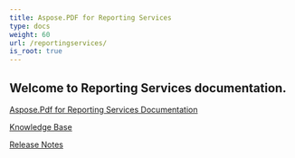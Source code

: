 ```yaml
---
title: Aspose.PDF for Reporting Services
type: docs
weight: 60
url: /reportingservices/
is_root: true
---
```


## Welcome to Reporting Services documentation.

[Aspose.Pdf for Reporting Services Documentation](/pdf/reportingservices/aspose-pdf-for-reporting-services-documentation/)

[Knowledge Base](/pdf/reportingservices/knowledge-base/)

[Release Notes](/pdf/reportingservices/release-notes/)
